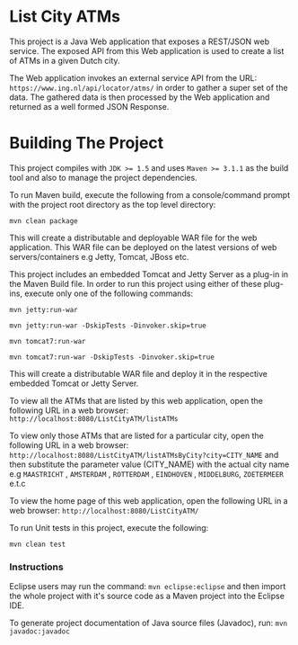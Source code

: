 List City ATMs
==============

This project is a Java Web application that exposes a REST/JSON web service. The exposed API from this Web application is used to create a list of ATMs
in a given Dutch city.

The Web application invokes an external service API from the URL: ```https://www.ing.nl/api/locator/atms/``` in order to gather a super set of the data.
The gathered data is then processed by the Web application and returned as a well formed JSON Response.

Building The Project
====================

This project compiles with ```JDK >= 1.5``` and uses ```Maven >= 3.1.1``` as the build tool and also to manage the project dependencies.

To run Maven build, execute the following from a console/command prompt with the project root directory as the top level directory:

```mvn clean package```

This will create a distributable and deployable WAR file for the web application. This WAR file can be deployed on the latest versions of web servers/containers e.g Jetty, Tomcat, JBoss etc.

This project includes an embedded Tomcat and Jetty Server as a plug-in in the Maven Build file. In order to run this project using either of these plug-ins, execute only one of the following commands:

```mvn jetty:run-war```

```mvn jetty:run-war -DskipTests -Dinvoker.skip=true```

```mvn tomcat7:run-war```

```mvn tomcat7:run-war -DskipTests -Dinvoker.skip=true```

This will create a distributable WAR file and deploy it in the respective embedded Tomcat or Jetty Server.

To view all the ATMs that are listed by this web application, open the following URL in a web browser:
```http://localhost:8080/ListCityATM/listATMs```

To view only those ATMs that are listed for a particular city, open the following URL in a web browser:
```http://localhost:8080/ListCityATM/listATMsByCity?city=CITY_NAME``` and then substitute the parameter value (CITY_NAME) with the actual city name e.g
```MAASTRICHT``` , ```AMSTERDAM``` , ```ROTTERDAM``` , ```EINDHOVEN``` , ```MIDDELBURG```, ```ZOETERMEER``` e.t.c

To view the home page of this web application, open the following URL in a web browser:
```http://localhost:8080/ListCityATM/```

To run Unit tests in this project, execute the following:

```mvn clean test```

### Instructions

Eclipse users may run the command: `mvn eclipse:eclipse` and then import the whole project with it's source code as a Maven project into the Eclipse IDE.

To generate project documentation of Java source files (Javadoc), run: ```mvn javadoc:javadoc```